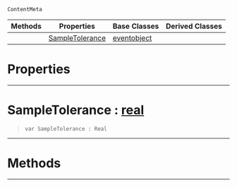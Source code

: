  `ContentMeta`

|Methods|Properties|Base Classes|Derived Classes|
|---|---|---|---|
| |[ SampleTolerance](richanimation.md#sampletolerance-zilch-eng)|[eventobject](eventobject.md)| |


 #  Properties


---  
 #  SampleTolerance : [real](../nada_base_types/real.md)

> 
> ```TS:Nada
> var SampleTolerance : Real


---  
 #  Methods


---  
 

 